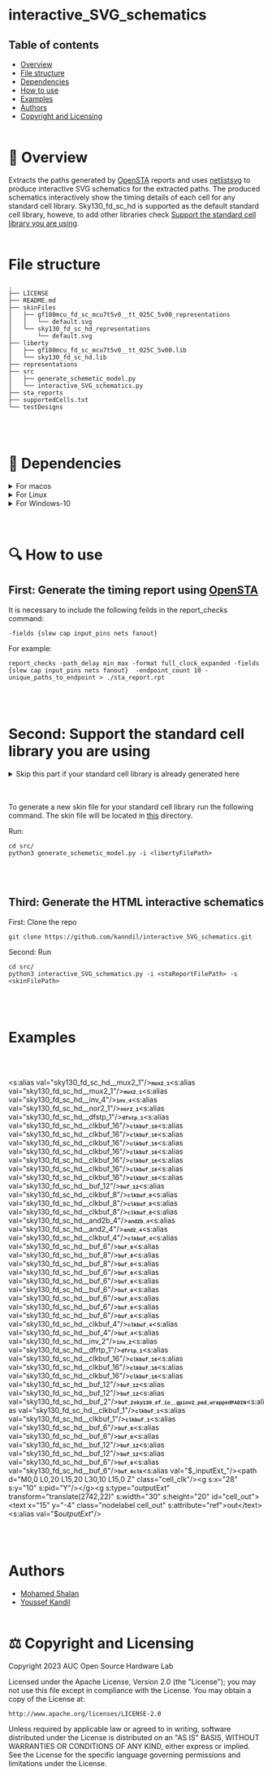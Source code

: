 # interactive_SVG_schematics


## Table of contents

* [Overview](#-overview)
* [File structure](#file-structure)
* [Dependencies](#-dependencies)
* [How to use](#-how-to-use)
* [Examples](#examples)
* [Authors](#authors)
* [Copyright and Licensing](#%EF%B8%8F-copyright-and-licensing)
<br/><br/>

# 📖 Overview

Extracts the paths generated by [OpenSTA](https://github.com/The-OpenROAD-Project/OpenSTA) reports and uses [netlistsvg](https://github.com/nturley/netlistsvg) to produce interactive SVG schematics for the extracted paths. The produced schematics interactively show the timing details of each cell for any standard cell library. Sky130_fd_sc_hd is supported as the default standard cell library, howeve, to add other libraries check [Support the standard cell library you are using](https://github.com/kanndil/interactive_SVG_schematics#second-support-the-standard-cell-library-you-are-using).
<br/><br/>

# File structure

    .
    ├── LICENSE
    ├── README.md
    ├── skinFiles
    │   ├── gf180mcu_fd_sc_mcu7t5v0__tt_025C_5v00_representations
    │   │   └── default.svg
    │   └── sky130_fd_sc_hd_representations
    │       └── default.svg
    ├── liberty
    │   ├── gf180mcu_fd_sc_mcu7t5v0__tt_025C_5v00.lib
    │   └── sky130_fd_sc_hd.lib
    ├── representations
    ├── src
    │   ├── generate_schemetic_model.py
    │   └── interactive_SVG_schematics.py
    ├── sta_reports
    ├── supportedCells.txt
    └── testDesigns


<br/><br/>

# 🧱 Dependencies


<details>
  <summary>For macos</summary>


## Install python3.6+
- get homebrew

        /bin/bash -c "$(curl -fsSL https://raw.githubusercontent.com/Homebrew/install/HEAD/install.sh)"

- install python using homebrew

        export PATH="/usr/local/opt/python/libexec/bin:$PATH"
        brew install python3

## Install Yosys 

You can find the installation steps in [Yosys installation](https://github.com/YosysHQ/yosys).

## Install OpenSTA

- Install OpenSTA  

You can find the installation steps in [OpenSTA installation](https://github.com/The-OpenROAD-Project/OpenSTA).


## Install netlistsvg

To install the latest version from source:
```sh
git clone https://github.com/nturley/netlistsvg
cd netlistsvg
npm install # install dependencies
sudo npm install -g . # install netlistsvg to system

sudo npm uninstall -g netlistsvg # uninstall from system
```
</details>

<details>
  <summary>For Linux</summary>

## Install Conda for package installation

    bash Miniconda3-latest-Linux-x86_64.sh

## Use  Conda to install all dependencies

    conda install -y -c litex-hub -c conda-forge python yosys 

## Install OpenSTA

- Install OpenSTA  

        conda install -y -c litex-hub -c conda-forge openroad

    or

    You can find the installation steps in [OpenSTA installation](https://github.com/The-OpenROAD-Project/OpenSTA).


## Install netlistsvg

To install the latest version from source:
```sh
git clone https://github.com/nturley/netlistsvg
cd netlistsvg
npm install # install dependencies
sudo npm install -g . # install netlistsvg to system

sudo npm uninstall -g netlistsvg # uninstall from system
```
</details>

<details>
  <summary>For Windows-10</summary>

## Install python3.6+
Install using the executable installer [here](https://www.python.org/downloads/windows/)

## Install Yosys 

You can find the installation steps in [Yosys installation](https://github.com/YosysHQ/yosys).


## Install OpenSTA

- Install OpenSTA  

You can find the installation steps in [OpenSTA installation](https://github.com/The-OpenROAD-Project/OpenSTA).


## Install netlistsvg

To install the latest version from source:
```sh
git clone https://github.com/nturley/netlistsvg
cd netlistsvg
npm install # install dependencies
sudo npm install -g . # install netlistsvg to system

sudo npm uninstall -g netlistsvg # uninstall from system
```
</details>
<br/><br/>

# 🔍 How to use

## First: Generate the timing report using [OpenSTA](https://github.com/The-OpenROAD-Project/OpenSTA)

It is necessary to include the following feilds in the report_checks command:

    -fields {slew cap input_pins nets fanout}

For example:

    report_checks -path_delay min_max -format full_clock_expanded -fields {slew cap input_pins nets fanout}  -endpoint_count 10 -unique_paths_to_endpoint > ./sta_report.rpt

<br/><br/>

# Second: Support the standard cell library you are using



<details>
  <summary>Skip this part if your standard cell library is already generated here</summary>

* [sky130_fd_sc_hd_representations](https://github.com/kanndil/interactive_SVG_schematics/blob/1e3ac1b9517269c97a6a94d829ca40cedc8273f3/skinFiles/sky130_fd_sc_hd_representations/default.svg)
* [gf180mcu_fd_sc_mcu7t5v0__tt_025C_5v00](https://github.com/kanndil/interactive_SVG_schematics/blob/1e3ac1b9517269c97a6a94d829ca40cedc8273f3/skinFiles/gf180mcu_fd_sc_mcu7t5v0__tt_025C_5v00_representations/default.svg#L16)

</details>
<br/><br/>

To generate a new skin file for your standard cell library run the following command. The skin file will be located in [this](https://github.com/kanndil/interactive_SVG_schematics/blob/1e3ac1b9517269c97a6a94d829ca40cedc8273f3/skinFiles) directory.

Run:

    cd src/
    python3 generate_schemetic_model.py -i <libertyFilePath>
    
<br/><br/>


## Third: Generate the HTML interactive schematics
First: Clone the repo

    git clone https://github.com/kanndil/interactive_SVG_schematics.git

Second: Run

    cd src/
    python3 interactive_SVG_schematics.py -i <staReportFilePath> -s <skinFilePath>

<br/><br/>

# Examples



<svg xmlns="http://www.w3.org/2000/svg" xmlns:xlink="http://www.w3.org/1999/xlink" xmlns:s="https://github.com/nturley/netlistsvg" width="2784" height="169"><style>svg {
  stroke:#000;
  fill:none;
}
text {
  fill:#000;
  stroke:none;
  font-size:10px;
  font-weight: bold;
  font-family: "Courier New", monospace;
}
.nodelabel {
  text-anchor: middle;
}
.inputPortLabel {
  text-anchor: end;
}
.splitjoinBody {
  fill:#000;
}

</style><g s:type="cell" onClick="reply_click(this.id)" s:width="20" s:height="40" id="cell_clock_ctrl__205_" transform="translate(511,27)"><s:alias val="sky130_fd_sc_hd__mux2_1"/><path d="M0,0 L20,10 L20,30 L0,40 Z" class="cell_clock_ctrl__205_"/><g s:x="0" s:y="10" s:pid="A0"/><g s:x="0" s:y="30" s:pid="A1"/><g s:x="10" s:y="35" s:pid="S"/><g s:x="20" s:y="20" s:pid="X"/><g s:x="20" s:y="20" s:pid="out"/><text text-anchor="middle" x="10" y="-4" font-family="Times New Roman,serif" font-size="14.00">mux2_1</text></g><g s:type="cell" onClick="reply_click(this.id)" s:width="20" s:height="40" id="cell_clock_ctrl__206_" transform="translate(741,37)"><s:alias val="sky130_fd_sc_hd__mux2_1"/><path d="M0,0 L20,10 L20,30 L0,40 Z" class="cell_clock_ctrl__206_"/><g s:x="0" s:y="10" s:pid="A0"/><g s:x="0" s:y="30" s:pid="A1"/><g s:x="10" s:y="35" s:pid="S"/><g s:x="20" s:y="20" s:pid="X"/><g s:x="20" s:y="20" s:pid="out"/><text text-anchor="middle" x="10" y="-4" font-family="Times New Roman,serif" font-size="14.00">mux2_1</text></g><g s:type="cell" onClick="reply_click(this.id)" s:width="30" s:height="20" id="cell_clock_ctrl__254__7" transform="translate(971,47)"><s:alias val="sky130_fd_sc_hd__inv_4"/><path d="M0,0 L0,20 L20,10 Z" class="cell_clock_ctrl__254__7"/><circle cx="23" cy="10" r="3" class="cell_clock_ctrl__254__7"/><g s:x="0" s:y="10" s:pid="A"/><g s:x="25" s:y="10" s:pid="Y"/><g s:x="25" s:y="10" s:pid="out"/><text text-anchor="middle" x="10" y="-4" font-family="Times New Roman,serif" font-size="14.00">inv_4</text></g><g s:type="cell" onClick="reply_click(this.id)" s:width="30" s:height="25" id="cell_clock_ctrl__341_" transform="translate(1131,17)"><s:alias val="sky130_fd_sc_hd__nor2_1"/><path d="M0,0 L0,25 L15,25 A15 12.5 0 0 0 15,0 Z" class="cell_clock_ctrl__341_"/><g s:x="0" s:y="5" s:pid="A"/><g s:x="0" s:y="20" s:pid="B"/><g s:x="30" s:y="12.5" s:pid="Y"/><g s:x="30" s:y="12.5" s:pid="out"/><text text-anchor="middle" x="10" y="-4" font-family="Times New Roman,serif" font-size="14.00">nor2_1</text></g><g s:type="cell" onClick="reply_click(this.id)" s:width="30" s:height="40" id="cell_clock_ctrl__409_" transform="translate(1051,27)"><s:alias val="sky130_fd_sc_hd__dfstp_1"/><rect width="30" height="40" x="0" y="0" class="cell_clock_ctrl__409_"/><path d="M0,35 L5,30 L0,25" class="cell_clock_ctrl__409_"/><g s:x="0" s:y="30" s:pid="CLK"/><g s:x="0" s:y="10" s:pid="D"/><g s:x="0" s:y="15" s:pid="SET_B"/><g s:x="0" s:y="20" s:pid="input3"/><g s:x="0" s:y="25" s:pid="input4"/><g s:x="30" s:y="10" s:pid="Q"/><g s:x="30" s:y="30" s:pid="output2"/><g s:x="30" s:y="10" s:pid="out"/><text text-anchor="middle" x="10" y="-4" font-family="Times New Roman,serif" font-size="14.00">dfstp_1</text></g><g s:type="cell" onClick="reply_click(this.id)" s:width="30" s:height="20" id="cell_clock_ctrl_clkbuf_0__037_" transform="translate(581,37)"><s:alias val="sky130_fd_sc_hd__clkbuf_16"/><path d="M0,0 L0,20 L20,10 Z" class="cell_clock_ctrl_clkbuf_0__037_"/><g s:x="0" s:y="10" s:pid="A"/><g s:x="20" s:y="10" s:pid="X"/><g s:x="20" s:y="10" s:pid="out"/><text text-anchor="middle" x="10" y="-4" font-family="Times New Roman,serif" font-size="14.00">clkbuf_16</text></g><g s:type="cell" onClick="reply_click(this.id)" s:width="30" s:height="20" id="cell_clock_ctrl_clkbuf_0_ext_clk" transform="translate(351,27)"><s:alias val="sky130_fd_sc_hd__clkbuf_16"/><path d="M0,0 L0,20 L20,10 Z" class="cell_clock_ctrl_clkbuf_0_ext_clk"/><g s:x="0" s:y="10" s:pid="A"/><g s:x="20" s:y="10" s:pid="X"/><g s:x="20" s:y="10" s:pid="out"/><text text-anchor="middle" x="10" y="-4" font-family="Times New Roman,serif" font-size="14.00">clkbuf_16</text></g><g s:type="cell" onClick="reply_click(this.id)" s:width="30" s:height="20" id="cell_clock_ctrl_clkbuf_0_net10" transform="translate(811,47)"><s:alias val="sky130_fd_sc_hd__clkbuf_16"/><path d="M0,0 L0,20 L20,10 Z" class="cell_clock_ctrl_clkbuf_0_net10"/><g s:x="0" s:y="10" s:pid="A"/><g s:x="20" s:y="10" s:pid="X"/><g s:x="20" s:y="10" s:pid="out"/><text text-anchor="middle" x="10" y="-4" font-family="Times New Roman,serif" font-size="14.00">clkbuf_16</text></g><g s:type="cell" onClick="reply_click(this.id)" s:width="30" s:height="20" id="cell_clock_ctrl_clkbuf_1_0__f__037_" transform="translate(661,37)"><s:alias val="sky130_fd_sc_hd__clkbuf_16"/><path d="M0,0 L0,20 L20,10 Z" class="cell_clock_ctrl_clkbuf_1_0__f__037_"/><g s:x="0" s:y="10" s:pid="A"/><g s:x="20" s:y="10" s:pid="X"/><g s:x="20" s:y="10" s:pid="out"/><text text-anchor="middle" x="10" y="-4" font-family="Times New Roman,serif" font-size="14.00">clkbuf_16</text></g><g s:type="cell" onClick="reply_click(this.id)" s:width="30" s:height="20" id="cell_clock_ctrl_clkbuf_1_0__f_net10" transform="translate(891,117)"><s:alias val="sky130_fd_sc_hd__clkbuf_16"/><path d="M0,0 L0,20 L20,10 Z" class="cell_clock_ctrl_clkbuf_1_0__f_net10"/><g s:x="0" s:y="10" s:pid="A"/><g s:x="20" s:y="10" s:pid="X"/><g s:x="20" s:y="10" s:pid="out"/><text text-anchor="middle" x="10" y="-4" font-family="Times New Roman,serif" font-size="14.00">clkbuf_16</text></g><g s:type="cell" onClick="reply_click(this.id)" s:width="30" s:height="20" id="cell_clock_ctrl_clkbuf_1_1__f_ext_clk" transform="translate(431,27)"><s:alias val="sky130_fd_sc_hd__clkbuf_16"/><path d="M0,0 L0,20 L20,10 Z" class="cell_clock_ctrl_clkbuf_1_1__f_ext_clk"/><g s:x="0" s:y="10" s:pid="A"/><g s:x="20" s:y="10" s:pid="X"/><g s:x="20" s:y="10" s:pid="out"/><text text-anchor="middle" x="10" y="-4" font-family="Times New Roman,serif" font-size="14.00">clkbuf_16</text></g><g s:type="cell" onClick="reply_click(this.id)" s:width="30" s:height="20" id="cell_clock_ctrl_clkbuf_1_1__f_net10" transform="translate(891,47)"><s:alias val="sky130_fd_sc_hd__clkbuf_16"/><path d="M0,0 L0,20 L20,10 Z" class="cell_clock_ctrl_clkbuf_1_1__f_net10"/><g s:x="0" s:y="10" s:pid="A"/><g s:x="20" s:y="10" s:pid="X"/><g s:x="20" s:y="10" s:pid="out"/><text text-anchor="middle" x="10" y="-4" font-family="Times New Roman,serif" font-size="14.00">clkbuf_16</text></g><g s:type="cell" onClick="reply_click(this.id)" s:width="30" s:height="20" id="cell_clock_ctrl_output11" transform="translate(1211,19.5)"><s:alias val="sky130_fd_sc_hd__buf_12"/><path d="M0,0 L0,20 L20,10 Z" class="cell_clock_ctrl_output11"/><g s:x="0" s:y="10" s:pid="A"/><g s:x="20" s:y="10" s:pid="X"/><g s:x="20" s:y="10" s:pid="out"/><text text-anchor="middle" x="10" y="-4" font-family="Times New Roman,serif" font-size="14.00">buf_12</text></g><g s:type="cell" onClick="reply_click(this.id)" s:width="30" s:height="20" id="cell_flash_clkrst_buffers_BUF_13_" transform="translate(1291,19.5)"><s:alias val="sky130_fd_sc_hd__clkbuf_8"/><path d="M0,0 L0,20 L20,10 Z" class="cell_flash_clkrst_buffers_BUF_13_"/><g s:x="0" s:y="10" s:pid="A"/><g s:x="20" s:y="10" s:pid="X"/><g s:x="20" s:y="10" s:pid="out"/><text text-anchor="middle" x="10" y="-4" font-family="Times New Roman,serif" font-size="14.00">clkbuf_8</text></g><g s:type="cell" onClick="reply_click(this.id)" s:width="30" s:height="20" id="cell_flash_clkrst_buffers_BUF_14_" transform="translate(971,117)"><s:alias val="sky130_fd_sc_hd__clkbuf_8"/><path d="M0,0 L0,20 L20,10 Z" class="cell_flash_clkrst_buffers_BUF_14_"/><g s:x="0" s:y="10" s:pid="A"/><g s:x="20" s:y="10" s:pid="X"/><g s:x="20" s:y="10" s:pid="out"/><text text-anchor="middle" x="10" y="-4" font-family="Times New Roman,serif" font-size="14.00">clkbuf_8</text></g><g s:type="cell" onClick="reply_click(this.id)" s:width="30" s:height="20" id="cell_flash_clkrst_buffers_BUF_2_" transform="translate(271,27)"><s:alias val="sky130_fd_sc_hd__clkbuf_8"/><path d="M0,0 L0,20 L20,10 Z" class="cell_flash_clkrst_buffers_BUF_2_"/><g s:x="0" s:y="10" s:pid="A"/><g s:x="20" s:y="10" s:pid="X"/><g s:x="20" s:y="10" s:pid="out"/><text text-anchor="middle" x="10" y="-4" font-family="Times New Roman,serif" font-size="14.00">clkbuf_8</text></g><g s:type="cell" onClick="reply_click(this.id)" s:width="33" s:height="25" id="cell_mgmt_buffers__295_" transform="translate(2015,24.5)"><s:alias val="sky130_fd_sc_hd__and2b_4"/><path d="M0,25 L0,25 L15,25 A15 12.5 0 0 0 15,0 L0,0" class="cell_mgmt_buffers__295_"/><path d="M0,0 A30 25 0 0 1 0,25" class="cell_mgmt_buffers__295_"/><circle cx="34" cy="12.5" r="3" class="cell_mgmt_buffers__295_"/><circle cx="-1" cy="20" r="3" class="cell_mgmt_buffers__295_"/><g s:x="3" s:y="5" s:pid="A_N"/><g s:x="-4" s:y="20" s:pid="B"/><g s:x="37" s:y="12.5" s:pid="X"/><g s:x="37" s:y="12.5" s:pid="out"/><text text-anchor="middle" x="10" y="-4" font-family="Times New Roman,serif" font-size="14.00">and2b_4</text></g><g s:type="cell" onClick="reply_click(this.id)" s:width="30" s:height="25" id="cell_mgmt_buffers__296_" transform="translate(1501,132)"><s:alias val="sky130_fd_sc_hd__and2_4"/><path d="M0,0 L0,25 L15,25 A15 12.5 0 0 0 15,0 Z" class="cell_mgmt_buffers__296_"/><g s:x="0" s:y="20" s:pid="B"/><g s:x="30" s:y="12.5" s:pid="X"/><text text-anchor="middle" x="10" y="-4" font-family="Times New Roman,serif" font-size="14.00">and2_4</text></g><g s:type="cell" onClick="reply_click(this.id)" s:width="30" s:height="20" id="cell_mgmt_buffers_input1" transform="translate(1371,117)"><s:alias val="sky130_fd_sc_hd__clkbuf_4"/><path d="M0,0 L0,20 L20,10 Z" class="cell_mgmt_buffers_input1"/><g s:x="0" s:y="10" s:pid="A"/><g s:x="20" s:y="10" s:pid="X"/><g s:x="20" s:y="10" s:pid="out"/><text text-anchor="middle" x="10" y="-4" font-family="Times New Roman,serif" font-size="14.00">clkbuf_4</text></g><g s:type="cell" onClick="reply_click(this.id)" s:width="30" s:height="20" id="cell_mgmt_buffers_input3" transform="translate(1691,19.5)"><s:alias val="sky130_fd_sc_hd__buf_6"/><path d="M0,0 L0,20 L20,10 Z" class="cell_mgmt_buffers_input3"/><g s:x="0" s:y="10" s:pid="A"/><g s:x="20" s:y="10" s:pid="X"/><g s:x="20" s:y="10" s:pid="out"/><text text-anchor="middle" x="10" y="-4" font-family="Times New Roman,serif" font-size="14.00">buf_6</text></g><g s:type="cell" onClick="reply_click(this.id)" s:width="30" s:height="20" id="cell_mgmt_buffers_output955" transform="translate(2342,99.5)"><s:alias val="sky130_fd_sc_hd__buf_8"/><path d="M0,0 L0,20 L20,10 Z" class="cell_mgmt_buffers_output955"/><g s:x="0" s:y="10" s:pid="A"/><g s:x="20" s:y="10" s:pid="X"/><g s:x="20" s:y="10" s:pid="out"/><text text-anchor="middle" x="10" y="-4" font-family="Times New Roman,serif" font-size="14.00">buf_8</text></g><g s:type="cell" onClick="reply_click(this.id)" s:width="30" s:height="20" id="cell_mgmt_buffers_output960" transform="translate(2102,27)"><s:alias val="sky130_fd_sc_hd__buf_8"/><path d="M0,0 L0,20 L20,10 Z" class="cell_mgmt_buffers_output960"/><g s:x="0" s:y="10" s:pid="A"/><g s:x="20" s:y="10" s:pid="X"/><g s:x="20" s:y="10" s:pid="out"/><text text-anchor="middle" x="10" y="-4" font-family="Times New Roman,serif" font-size="14.00">buf_8</text></g><g s:type="cell" onClick="reply_click(this.id)" s:width="30" s:height="20" id="cell_mgmt_buffers_wire1453" transform="translate(2262,99.5)"><s:alias val="sky130_fd_sc_hd__buf_6"/><path d="M0,0 L0,20 L20,10 Z" class="cell_mgmt_buffers_wire1453"/><g s:x="0" s:y="10" s:pid="A"/><g s:x="20" s:y="10" s:pid="X"/><g s:x="20" s:y="10" s:pid="out"/><text text-anchor="middle" x="10" y="-4" font-family="Times New Roman,serif" font-size="14.00">buf_6</text></g><g s:type="cell" onClick="reply_click(this.id)" s:width="30" s:height="20" id="cell_mgmt_buffers_wire1454" transform="translate(2182,99.5)"><s:alias val="sky130_fd_sc_hd__buf_6"/><path d="M0,0 L0,20 L20,10 Z" class="cell_mgmt_buffers_wire1454"/><g s:x="0" s:y="10" s:pid="A"/><g s:x="20" s:y="10" s:pid="X"/><g s:x="20" s:y="10" s:pid="out"/><text text-anchor="middle" x="10" y="-4" font-family="Times New Roman,serif" font-size="14.00">buf_6</text></g><g s:type="cell" onClick="reply_click(this.id)" s:width="30" s:height="20" id="cell_mgmt_buffers_wire1455" transform="translate(1581,99.5)"><s:alias val="sky130_fd_sc_hd__buf_6"/><path d="M0,0 L0,20 L20,10 Z" class="cell_mgmt_buffers_wire1455"/><g s:x="0" s:y="10" s:pid="A"/><g s:x="20" s:y="10" s:pid="X"/><g s:x="20" s:y="10" s:pid="out"/><text text-anchor="middle" x="10" y="-4" font-family="Times New Roman,serif" font-size="14.00">buf_6</text></g><g s:type="cell" onClick="reply_click(this.id)" s:width="30" s:height="20" id="cell_mgmt_buffers_wire1723" transform="translate(1931,19.5)"><s:alias val="sky130_fd_sc_hd__buf_6"/><path d="M0,0 L0,20 L20,10 Z" class="cell_mgmt_buffers_wire1723"/><g s:x="0" s:y="10" s:pid="A"/><g s:x="20" s:y="10" s:pid="X"/><g s:x="20" s:y="10" s:pid="out"/><text text-anchor="middle" x="10" y="-4" font-family="Times New Roman,serif" font-size="14.00">buf_6</text></g><g s:type="cell" onClick="reply_click(this.id)" s:width="30" s:height="20" id="cell_mgmt_buffers_wire1724" transform="translate(1851,19.5)"><s:alias val="sky130_fd_sc_hd__buf_6"/><path d="M0,0 L0,20 L20,10 Z" class="cell_mgmt_buffers_wire1724"/><g s:x="0" s:y="10" s:pid="A"/><g s:x="20" s:y="10" s:pid="X"/><g s:x="20" s:y="10" s:pid="out"/><text text-anchor="middle" x="10" y="-4" font-family="Times New Roman,serif" font-size="14.00">buf_6</text></g><g s:type="cell" onClick="reply_click(this.id)" s:width="30" s:height="20" id="cell_mgmt_buffers_wire1725" transform="translate(1771,19.5)"><s:alias val="sky130_fd_sc_hd__buf_6"/><path d="M0,0 L0,20 L20,10 Z" class="cell_mgmt_buffers_wire1725"/><g s:x="0" s:y="10" s:pid="A"/><g s:x="20" s:y="10" s:pid="X"/><g s:x="20" s:y="10" s:pid="out"/><text text-anchor="middle" x="10" y="-4" font-family="Times New Roman,serif" font-size="14.00">buf_6</text></g><g s:type="cell" onClick="reply_click(this.id)" s:width="30" s:height="20" id="cell_mprj__1587_" transform="translate(2422,27)"><s:alias val="sky130_fd_sc_hd__clkbuf_4"/><path d="M0,0 L0,20 L20,10 Z" class="cell_mprj__1587_"/><g s:x="0" s:y="10" s:pid="A"/><g s:x="20" s:y="10" s:pid="X"/><g s:x="20" s:y="10" s:pid="out"/><text text-anchor="middle" x="10" y="-4" font-family="Times New Roman,serif" font-size="14.00">clkbuf_4</text></g><g s:type="cell" onClick="reply_click(this.id)" s:width="30" s:height="20" id="cell_mprj__1851_" transform="translate(2502,27)"><s:alias val="sky130_fd_sc_hd__buf_4"/><path d="M0,0 L0,20 L20,10 Z" class="cell_mprj__1851_"/><g s:x="0" s:y="10" s:pid="A"/><g s:x="20" s:y="10" s:pid="X"/><g s:x="20" s:y="10" s:pid="out"/><text text-anchor="middle" x="10" y="-4" font-family="Times New Roman,serif" font-size="14.00">buf_4</text></g><g s:type="cell" onClick="reply_click(this.id)" s:width="30" s:height="20" id="cell_mprj__1858_" transform="translate(2582,27)"><s:alias val="sky130_fd_sc_hd__inv_2"/><path d="M0,0 L0,20 L20,10 Z" class="cell_mprj__1858_"/><circle cx="23" cy="10" r="3" class="cell_mprj__1858_"/><g s:x="0" s:y="10" s:pid="A"/><g s:x="25" s:y="10" s:pid="Y"/><g s:x="25" s:y="10" s:pid="out"/><text text-anchor="middle" x="10" y="-4" font-family="Times New Roman,serif" font-size="14.00">inv_2</text></g><g s:type="cell" onClick="reply_click(this.id)" s:width="30" s:height="40" id="cell_mprj__2095_" transform="translate(2662,22)"><s:alias val="sky130_fd_sc_hd__dfrtp_1"/><rect width="30" height="40" x="0" y="0" class="cell_mprj__2095_"/><path d="M0,35 L5,30 L0,25" class="cell_mprj__2095_"/><g s:x="0" s:y="30" s:pid="CLK"/><g s:x="0" s:y="10" s:pid="D"/><g s:x="0" s:y="15" s:pid="RESET_B"/><g s:x="0" s:y="20" s:pid="input3"/><g s:x="0" s:y="25" s:pid="input4"/><g s:x="30" s:y="10" s:pid="Q"/><g s:x="30" s:y="30" s:pid="output2"/><g s:x="30" s:y="10" s:pid="out"/><text text-anchor="middle" x="10" y="-4" font-family="Times New Roman,serif" font-size="14.00">dfrtp_1</text></g><g s:type="cell" onClick="reply_click(this.id)" s:width="30" s:height="20" id="cell_mprj_clkbuf_0_wb_clk_i" transform="translate(2422,99.5)"><s:alias val="sky130_fd_sc_hd__clkbuf_16"/><path d="M0,0 L0,20 L20,10 Z" class="cell_mprj_clkbuf_0_wb_clk_i"/><g s:x="0" s:y="10" s:pid="A"/><g s:x="20" s:y="10" s:pid="X"/><g s:x="20" s:y="10" s:pid="out"/><text text-anchor="middle" x="10" y="-4" font-family="Times New Roman,serif" font-size="14.00">clkbuf_16</text></g><g s:type="cell" onClick="reply_click(this.id)" s:width="30" s:height="20" id="cell_mprj_clkbuf_1_0__f_wb_clk_i" transform="translate(2502,99.5)"><s:alias val="sky130_fd_sc_hd__clkbuf_16"/><path d="M0,0 L0,20 L20,10 Z" class="cell_mprj_clkbuf_1_0__f_wb_clk_i"/><g s:x="0" s:y="10" s:pid="A"/><g s:x="20" s:y="10" s:pid="X"/><g s:x="20" s:y="10" s:pid="out"/><text text-anchor="middle" x="10" y="-4" font-family="Times New Roman,serif" font-size="14.00">clkbuf_16</text></g><g s:type="cell" onClick="reply_click(this.id)" s:width="30" s:height="20" id="cell_mprj_clkbuf_leaf_8_wb_clk_i" transform="translate(2582,99.5)"><s:alias val="sky130_fd_sc_hd__clkbuf_16"/><path d="M0,0 L0,20 L20,10 Z" class="cell_mprj_clkbuf_leaf_8_wb_clk_i"/><g s:x="0" s:y="10" s:pid="A"/><g s:x="20" s:y="10" s:pid="X"/><g s:x="20" s:y="10" s:pid="out"/><text text-anchor="middle" x="10" y="-4" font-family="Times New Roman,serif" font-size="14.00">clkbuf_16</text></g><g s:type="cell" onClick="reply_click(this.id)" s:width="30" s:height="20" id="cell_mprj_fanout139" transform="translate(2342,27)"><s:alias val="sky130_fd_sc_hd__buf_12"/><path d="M0,0 L0,20 L20,10 Z" class="cell_mprj_fanout139"/><g s:x="0" s:y="10" s:pid="A"/><g s:x="20" s:y="10" s:pid="X"/><g s:x="20" s:y="10" s:pid="out"/><text text-anchor="middle" x="10" y="-4" font-family="Times New Roman,serif" font-size="14.00">buf_12</text></g><g s:type="cell" onClick="reply_click(this.id)" s:width="30" s:height="20" id="cell_mprj_fanout143" transform="translate(2262,27)"><s:alias val="sky130_fd_sc_hd__buf_12"/><path d="M0,0 L0,20 L20,10 Z" class="cell_mprj_fanout143"/><g s:x="0" s:y="10" s:pid="A"/><g s:x="20" s:y="10" s:pid="X"/><g s:x="20" s:y="10" s:pid="out"/><text text-anchor="middle" x="10" y="-4" font-family="Times New Roman,serif" font-size="14.00">buf_12</text></g><g s:type="cell" onClick="reply_click(this.id)" s:width="30" s:height="20" id="cell_mprj_input1" transform="translate(2182,27)"><s:alias val="sky130_fd_sc_hd__buf_2"/><path d="M0,0 L0,20 L20,10 Z" class="cell_mprj_input1"/><g s:x="0" s:y="10" s:pid="A"/><g s:x="20" s:y="10" s:pid="X"/><g s:x="20" s:y="10" s:pid="out"/><text text-anchor="middle" x="10" y="-4" font-family="Times New Roman,serif" font-size="14.00">buf_2</text></g><g s:type="generic" onClick="reply_click(this.id)" transform="translate(112.5,26.5)" s:width="30" s:height="40" id="cell_padframe_clock_pad"><text x="15" y="-4" class="nodelabel cell_padframe_clock_pad" s:attribute="ref">sky130_ef_io__gpiov2_pad_wrapped</text><rect width="30" height="20" s:generic="body" class="cell_padframe_clock_pad"/><g transform="translate(0,10)" s:x="0" s:y="10" s:pid="in0" id="port_padframe_clock_pad~PAD"><text x="-3" y="-4" class="inputPortLabel cell_padframe_clock_pad">PAD</text></g><g transform="translate(30,10)" s:x="30" s:y="10" s:pid="out0" id="port_padframe_clock_pad~IN"><text x="5" y="-4" style="fill:#000; stroke:none" class="cell_padframe_clock_pad">IN</text></g></g><g s:type="cell" onClick="reply_click(this.id)" s:width="30" s:height="20" id="cell_soc__32597_" transform="translate(1211,117)"><s:alias val="sky130_fd_sc_hd__clkbuf_1"/><path d="M0,0 L0,20 L20,10 Z" class="cell_soc__32597_"/><g s:x="0" s:y="10" s:pid="A"/><g s:x="20" s:y="10" s:pid="X"/><g s:x="20" s:y="10" s:pid="out"/><text text-anchor="middle" x="10" y="-4" font-family="Times New Roman,serif" font-size="14.00">clkbuf_1</text></g><g s:type="cell" onClick="reply_click(this.id)" s:width="30" s:height="20" id="cell_soc__32601_" transform="translate(1531,19.5)"><s:alias val="sky130_fd_sc_hd__clkbuf_1"/><path d="M0,0 L0,20 L20,10 Z" class="cell_soc__32601_"/><g s:x="0" s:y="10" s:pid="A"/><g s:x="20" s:y="10" s:pid="X"/><g s:x="20" s:y="10" s:pid="out"/><text text-anchor="middle" x="10" y="-4" font-family="Times New Roman,serif" font-size="14.00">clkbuf_1</text></g><g s:type="cell" onClick="reply_click(this.id)" s:width="30" s:height="20" id="cell_soc_input1" transform="translate(1051,117)"><s:alias val="sky130_fd_sc_hd__buf_6"/><path d="M0,0 L0,20 L20,10 Z" class="cell_soc_input1"/><g s:x="0" s:y="10" s:pid="A"/><g s:x="20" s:y="10" s:pid="X"/><g s:x="20" s:y="10" s:pid="out"/><text text-anchor="middle" x="10" y="-4" font-family="Times New Roman,serif" font-size="14.00">buf_6</text></g><g s:type="cell" onClick="reply_click(this.id)" s:width="30" s:height="20" id="cell_soc_input208" transform="translate(1371,19.5)"><s:alias val="sky130_fd_sc_hd__buf_6"/><path d="M0,0 L0,20 L20,10 Z" class="cell_soc_input208"/><g s:x="0" s:y="10" s:pid="A"/><g s:x="20" s:y="10" s:pid="X"/><g s:x="20" s:y="10" s:pid="out"/><text text-anchor="middle" x="10" y="-4" font-family="Times New Roman,serif" font-size="14.00">buf_6</text></g><g s:type="cell" onClick="reply_click(this.id)" s:width="30" s:height="20" id="cell_soc_output216" transform="translate(1291,117)"><s:alias val="sky130_fd_sc_hd__buf_12"/><path d="M0,0 L0,20 L20,10 Z" class="cell_soc_output216"/><g s:x="0" s:y="10" s:pid="A"/><g s:x="20" s:y="10" s:pid="X"/><g s:x="20" s:y="10" s:pid="out"/><text text-anchor="middle" x="10" y="-4" font-family="Times New Roman,serif" font-size="14.00">buf_12</text></g><g s:type="cell" onClick="reply_click(this.id)" s:width="30" s:height="20" id="cell_soc_output686" transform="translate(1611,19.5)"><s:alias val="sky130_fd_sc_hd__buf_12"/><path d="M0,0 L0,20 L20,10 Z" class="cell_soc_output686"/><g s:x="0" s:y="10" s:pid="A"/><g s:x="20" s:y="10" s:pid="X"/><g s:x="20" s:y="10" s:pid="out"/><text text-anchor="middle" x="10" y="-4" font-family="Times New Roman,serif" font-size="14.00">buf_12</text></g><g s:type="cell" onClick="reply_click(this.id)" s:width="30" s:height="20" id="cell_soc_wire4198" transform="translate(1451,19.5)"><s:alias val="sky130_fd_sc_hd__buf_6"/><path d="M0,0 L0,20 L20,10 Z" class="cell_soc_wire4198"/><g s:x="0" s:y="10" s:pid="A"/><g s:x="20" s:y="10" s:pid="X"/><g s:x="20" s:y="10" s:pid="out"/><text text-anchor="middle" x="10" y="-4" font-family="Times New Roman,serif" font-size="14.00">buf_6</text></g><g s:type="cell" onClick="reply_click(this.id)" s:width="30" s:height="20" id="cell_soc_wire4208" transform="translate(1131,117)"><s:alias val="sky130_fd_sc_hd__buf_6"/><path d="M0,0 L0,20 L20,10 Z" class="cell_soc_wire4208"/><g s:x="0" s:y="10" s:pid="A"/><g s:x="20" s:y="10" s:pid="X"/><g s:x="20" s:y="10" s:pid="out"/><text text-anchor="middle" x="10" y="-4" font-family="Times New Roman,serif" font-size="14.00">buf_6</text></g><g s:type="inputExt" transform="translate(12,27)" s:width="30" s:height="20" id="cell_clk"><text x="15" y="-4" class="nodelabel cell_clk" s:attribute="ref">clk</text><s:alias val="$_inputExt_"/><path d="M0,0 L0,20 L15,20 L30,10 L15,0 Z" class="cell_clk"/><g s:x="28" s:y="10" s:pid="Y"/></g><g s:type="outputExt" transform="translate(2742,22)" s:width="30" s:height="20" id="cell_out"><text x="15" y="-4" class="nodelabel cell_out" s:attribute="ref">out</text><s:alias val="$_outputExt_"/><path d="M30,0 L30,20 L15,20 L0,10 L15,0 Z" class="cell_out"/><g s:x="0" s:y="10" s:pid="A"/></g><line x1="451" x2="511" y1="37" y2="37" class="net_4 width_1" style="stroke-width: 1"/><line x1="681" x2="741" y1="47" y2="47" class="net_6 width_1" style="stroke-width: 1"/><line x1="911" x2="971" y1="57" y2="57" class="net_8 width_1" style="stroke-width: 1"/><line x1="1081" x2="1131" y1="37" y2="37" class="net_10 width_1" style="stroke-width: 1"/><line x1="996" x2="1051" y1="57" y2="57" class="net_9 width_1" style="stroke-width: 1"/><line x1="531" x2="581" y1="47" y2="47" class="net_5 width_1" style="stroke-width: 1"/><line x1="291" x2="351" y1="37" y2="37" class="net_13 width_1" style="stroke-width: 1"/><line x1="761" x2="811" y1="57" y2="57" class="net_7 width_1" style="stroke-width: 1"/><line x1="601" x2="661" y1="47" y2="47" class="net_12 width_1" style="stroke-width: 1"/><line x1="831" x2="866" y1="57" y2="57" class="net_15 width_1" style="stroke-width: 1"/><line x1="866" x2="866" y1="57" y2="127" class="net_15 width_1" style="stroke-width: 1"/><circle cx="866" cy="57" r="2" style="fill:#000" class="net_15 width_1"/><line x1="866" x2="891" y1="127" y2="127" class="net_15 width_1" style="stroke-width: 1"/><line x1="831" x2="891" y1="57" y2="57" class="net_15 width_1" style="stroke-width: 1"/><line x1="371" x2="431" y1="37" y2="37" class="net_14 width_1" style="stroke-width: 1"/><line x1="1161" x2="1211" y1="29.5" y2="29.5" class="net_11 width_1" style="stroke-width: 1"/><line x1="1231" x2="1291" y1="29.5" y2="29.5" class="net_17 width_1" style="stroke-width: 1"/><line x1="911" x2="971" y1="127" y2="127" class="net_16 width_1" style="stroke-width: 1"/><line x1="143.5" x2="271" y1="37" y2="37" class="net_20 width_1" style="stroke-width: 1"/><line x1="1951" x2="2018" y1="29.5" y2="29.5" class="net_21 width_1" style="stroke-width: 1"/><line x1="1556" x2="1531" y1="144.5" y2="144.5" class="net_24 width_1" style="stroke-width: 1"/><line x1="1556" x2="1556" y1="144.5" y2="109.5" class="net_24 width_1" style="stroke-width: 1"/><line x1="1556" x2="1581" y1="109.5" y2="109.5" class="net_24 width_1" style="stroke-width: 1"/><line x1="1311" x2="1371" y1="127" y2="127" class="net_25 width_1" style="stroke-width: 1"/><line x1="1631" x2="1691" y1="29.5" y2="29.5" class="net_26 width_1" style="stroke-width: 1"/><line x1="2282" x2="2342" y1="109.5" y2="109.5" class="net_28 width_1" style="stroke-width: 1"/><line x1="2052" x2="2102" y1="37" y2="37" class="net_22 width_1" style="stroke-width: 1"/><line x1="2202" x2="2262" y1="109.5" y2="109.5" class="net_31 width_1" style="stroke-width: 1"/><line x1="1601" x2="2182" y1="109.5" y2="109.5" class="net_32 width_1" style="stroke-width: 1"/><line x1="1871" x2="1931" y1="29.5" y2="29.5" class="net_33 width_1" style="stroke-width: 1"/><line x1="1791" x2="1851" y1="29.5" y2="29.5" class="net_34 width_1" style="stroke-width: 1"/><line x1="1711" x2="1771" y1="29.5" y2="29.5" class="net_27 width_1" style="stroke-width: 1"/><line x1="2362" x2="2422" y1="37" y2="37" class="net_35 width_1" style="stroke-width: 1"/><line x1="2442" x2="2502" y1="37" y2="37" class="net_36 width_1" style="stroke-width: 1"/><line x1="2522" x2="2582" y1="37" y2="37" class="net_37 width_1" style="stroke-width: 1"/><line x1="2607" x2="2662" y1="37" y2="37" class="net_38 width_1" style="stroke-width: 1"/><line x1="2362" x2="2422" y1="109.5" y2="109.5" class="net_29 width_1" style="stroke-width: 1"/><line x1="2442" x2="2502" y1="109.5" y2="109.5" class="net_40 width_1" style="stroke-width: 1"/><line x1="2522" x2="2582" y1="109.5" y2="109.5" class="net_41 width_1" style="stroke-width: 1"/><line x1="2282" x2="2342" y1="37" y2="37" class="net_42 width_1" style="stroke-width: 1"/><line x1="2202" x2="2262" y1="37" y2="37" class="net_43 width_1" style="stroke-width: 1"/><line x1="2122" x2="2182" y1="37" y2="37" class="net_30 width_1" style="stroke-width: 1"/><line x1="40" x2="112.5" y1="37" y2="37" class="net_2 width_1" style="stroke-width: 1"/><line x1="1151" x2="1211" y1="127" y2="127" class="net_44 width_1" style="stroke-width: 1"/><line x1="1471" x2="1531" y1="29.5" y2="29.5" class="net_46 width_1" style="stroke-width: 1"/><line x1="991" x2="1051" y1="127" y2="127" class="net_19 width_1" style="stroke-width: 1"/><line x1="1311" x2="1371" y1="29.5" y2="29.5" class="net_18 width_1" style="stroke-width: 1"/><line x1="1231" x2="1291" y1="127" y2="127" class="net_45 width_1" style="stroke-width: 1"/><line x1="1551" x2="1611" y1="29.5" y2="29.5" class="net_47 width_1" style="stroke-width: 1"/><line x1="1391" x2="1451" y1="29.5" y2="29.5" class="net_49 width_1" style="stroke-width: 1"/><line x1="1071" x2="1131" y1="127" y2="127" class="net_48 width_1" style="stroke-width: 1"/><line x1="2692" x2="2742" y1="32" y2="32" class="net_3 width_1" style="stroke-width: 1"/><line x1="1501" x2="1426" y1="152" y2="152" class="net_23 width_1" style="stroke-width: 1"/><line x1="1426" x2="1426" y1="152" y2="127" class="net_23 width_1" style="stroke-width: 1"/><line x1="1391" x2="1426" y1="127" y2="127" class="net_23 width_1" style="stroke-width: 1"/><line x1="2662" x2="2637" y1="52" y2="52" class="net_39 width_1" style="stroke-width: 1"/><line x1="2637" x2="2637" y1="52" y2="109.5" class="net_39 width_1" style="stroke-width: 1"/><line x1="2602" x2="2637" y1="109.5" y2="109.5" class="net_39 width_1" style="stroke-width: 1"/></svg> 

<script type="text/javascript">
    function reply_click(id)
    {
        const cells = [['padframe_clock_pad', 'padframe/clock_pad/PAD', '0.00', '22.50'], ['padframe_clock_pad', 'padframe/clock_pad/IN', '2.00', '24.50'], ['flash_clkrst_buffers_BUF_2_', 'flash_clkrst_buffers/BUF[2]/A', '0.00', '24.50'], ['flash_clkrst_buffers_BUF_2_', 'flash_clkrst_buffers/BUF[2]/X', '0.13', '24.63'], ['clock_ctrl_clkbuf_0_ext_clk', 'clock_ctrl/clkbuf_0_ext_clk/A', '0.14', '24.77'], ['clock_ctrl_clkbuf_0_ext_clk', 'clock_ctrl/clkbuf_0_ext_clk/X', '0.20', '24.97'], ['clock_ctrl_clkbuf_1_1__f_ext_clk', 'clock_ctrl/clkbuf_1_1__f_ext_clk/A', '0.00', '24.97'], ['clock_ctrl_clkbuf_1_1__f_ext_clk', 'clock_ctrl/clkbuf_1_1__f_ext_clk/X', '0.09', '25.07'], ['clock_ctrl__205_', 'clock_ctrl/_205_/A0', '0.00', '25.07'], ['clock_ctrl__205_', 'clock_ctrl/_205_/X', '0.17', '25.24'], ['clock_ctrl_clkbuf_0__037_', 'clock_ctrl/clkbuf_0__037_/A', '0.00', '25.24'], ['clock_ctrl_clkbuf_0__037_', 'clock_ctrl/clkbuf_0__037_/X', '0.12', '25.36'], ['clock_ctrl_clkbuf_1_0__f__037_', 'clock_ctrl/clkbuf_1_0__f__037_/A', '0.00', '25.36'], ['clock_ctrl_clkbuf_1_0__f__037_', 'clock_ctrl/clkbuf_1_0__f__037_/X', '0.09', '25.45'], ['clock_ctrl__206_', 'clock_ctrl/_206_/A0', '0.00', '25.45'], ['clock_ctrl__206_', 'clock_ctrl/_206_/X', '0.17', '25.62'], ['clock_ctrl_clkbuf_0_net10', 'clock_ctrl/clkbuf_0_net10/A', '0.00', '25.62'], ['clock_ctrl_clkbuf_0_net10', 'clock_ctrl/clkbuf_0_net10/X', '0.11', '25.73'], ['clock_ctrl_clkbuf_1_1__f_net10', 'clock_ctrl/clkbuf_1_1__f_net10/A', '0.00', '25.73'], ['clock_ctrl_clkbuf_1_1__f_net10', 'clock_ctrl/clkbuf_1_1__f_net10/X', '0.10', '25.83'], ['clock_ctrl__254__7', 'clock_ctrl/_254__7/A', '0.00', '25.84'], ['clock_ctrl__254__7', 'clock_ctrl/_254__7/Y', '0.03', '25.86'], ['clock_ctrl__409_', 'clock_ctrl/_409_/CLK', '0.00', '25.86'], ['clock_ctrl__409_', 'clock_ctrl/_409_/Q', '0.22', '26.08'], ['clock_ctrl__341_', 'clock_ctrl/_341_/B', '0.00', '26.08'], ['clock_ctrl__341_', 'clock_ctrl/_341_/Y', '0.14', '26.22'], ['clock_ctrl_output11', 'clock_ctrl/output11/A', '0.00', '26.22'], ['clock_ctrl_output11', 'clock_ctrl/output11/X', '0.13', '26.36'], ['flash_clkrst_buffers_BUF_13_', 'flash_clkrst_buffers/BUF[13]/A', '0.09', '26.44'], ['flash_clkrst_buffers_BUF_13_', 'flash_clkrst_buffers/BUF[13]/X', '0.18', '26.62'], ['soc_input208', 'soc/input208/A', '0.06', '26.69'], ['soc_input208', 'soc/input208/X', '0.15', '26.83'], ['soc_wire4198', 'soc/wire4198/A', '0.03', '26.86'], ['soc_wire4198', 'soc/wire4198/X', '0.15', '27.02'], ['soc__32601_', 'soc/_32601_/A', '0.04', '27.05'], ['soc__32601_', 'soc/_32601_/X', '0.11', '27.17'], ['soc_output686', 'soc/output686/A', '0.00', '27.17'], ['soc_output686', 'soc/output686/X', '0.09', '27.26'], ['mgmt_buffers_input3', 'mgmt_buffers/input3/A', '0.01', '27.27'], ['mgmt_buffers_input3', 'mgmt_buffers/input3/X', '0.08', '27.35'], ['mgmt_buffers_wire1725', 'mgmt_buffers/wire1725/A', '0.00', '27.35'], ['mgmt_buffers_wire1725', 'mgmt_buffers/wire1725/X', '0.12', '27.47'], ['mgmt_buffers_wire1724', 'mgmt_buffers/wire1724/A', '0.02', '27.49'], ['mgmt_buffers_wire1724', 'mgmt_buffers/wire1724/X', '0.15', '27.64'], ['mgmt_buffers_wire1723', 'mgmt_buffers/wire1723/A', '0.01', '27.65'], ['mgmt_buffers_wire1723', 'mgmt_buffers/wire1723/X', '0.13', '27.77'], ['mgmt_buffers__295_', 'mgmt_buffers/_295_/A_N', '0.02', '27.79'], ['mgmt_buffers__295_', 'mgmt_buffers/_295_/X', '0.15', '27.94'], ['mgmt_buffers_output960', 'mgmt_buffers/output960/A', '0.00', '27.94'], ['mgmt_buffers_output960', 'mgmt_buffers/output960/X', '0.11', '28.05'], ['mprj_input1', 'mprj/input1/A', '0.01', '28.06'], ['mprj_input1', 'mprj/input1/X', '0.12', '28.18'], ['mprj_fanout143', 'mprj/fanout143/A', '0.01', '28.19'], ['mprj_fanout143', 'mprj/fanout143/X', '0.13', '28.32'], ['mprj_fanout139', 'mprj/fanout139/A', '0.01', '28.33'], ['mprj_fanout139', 'mprj/fanout139/X', '0.14', '28.47'], ['mprj__1587_', 'mprj/_1587_/A', '0.03', '28.51'], ['mprj__1587_', 'mprj/_1587_/X', '0.19', '28.70'], ['mprj__1851_', 'mprj/_1851_/A', '0.02', '28.71'], ['mprj__1851_', 'mprj/_1851_/X', '0.17', '28.88'], ['mprj__1858_', 'mprj/_1858_/A', '0.01', '28.89'], ['mprj__1858_', 'mprj/_1858_/Y', '0.05', '28.94'], ['mprj__2095_', 'mprj/_2095_/RESET_B', '0.00', '28.94'], ['padframe_clock_pad', 'padframe/clock_pad/PAD', '0.00', '25.00'], ['padframe_clock_pad', 'padframe/clock_pad/IN', '0.81', '25.81'], ['flash_clkrst_buffers_BUF_2_', 'flash_clkrst_buffers/BUF[2]/A', '0.00', '25.81'], ['flash_clkrst_buffers_BUF_2_', 'flash_clkrst_buffers/BUF[2]/X', '0.13', '25.94'], ['clock_ctrl_clkbuf_0_ext_clk', 'clock_ctrl/clkbuf_0_ext_clk/A', '0.14', '26.08'], ['clock_ctrl_clkbuf_0_ext_clk', 'clock_ctrl/clkbuf_0_ext_clk/X', '0.13', '26.21'], ['clock_ctrl_clkbuf_1_1__f_ext_clk', 'clock_ctrl/clkbuf_1_1__f_ext_clk/A', '0.00', '26.21'], ['clock_ctrl_clkbuf_1_1__f_ext_clk', 'clock_ctrl/clkbuf_1_1__f_ext_clk/X', '0.07', '26.28'], ['clock_ctrl__205_', 'clock_ctrl/_205_/A0', '0.00', '26.28'], ['clock_ctrl__205_', 'clock_ctrl/_205_/X', '0.10', '26.38'], ['clock_ctrl_clkbuf_0__037_', 'clock_ctrl/clkbuf_0__037_/A', '0.00', '26.38'], ['clock_ctrl_clkbuf_0__037_', 'clock_ctrl/clkbuf_0__037_/X', '0.09', '26.47'], ['clock_ctrl_clkbuf_1_0__f__037_', 'clock_ctrl/clkbuf_1_0__f__037_/A', '0.00', '26.47'], ['clock_ctrl_clkbuf_1_0__f__037_', 'clock_ctrl/clkbuf_1_0__f__037_/X', '0.07', '26.55'], ['clock_ctrl__206_', 'clock_ctrl/_206_/A0', '0.00', '26.55'], ['clock_ctrl__206_', 'clock_ctrl/_206_/X', '0.09', '26.64'], ['clock_ctrl_clkbuf_0_net10', 'clock_ctrl/clkbuf_0_net10/A', '0.00', '26.64'], ['clock_ctrl_clkbuf_0_net10', 'clock_ctrl/clkbuf_0_net10/X', '0.09', '26.73'], ['clock_ctrl_clkbuf_1_0__f_net10', 'clock_ctrl/clkbuf_1_0__f_net10/A', '0.00', '26.73'], ['clock_ctrl_clkbuf_1_0__f_net10', 'clock_ctrl/clkbuf_1_0__f_net10/X', '0.15', '26.88'], ['flash_clkrst_buffers_BUF_14_', 'flash_clkrst_buffers/BUF[14]/A', '0.11', '26.99'], ['flash_clkrst_buffers_BUF_14_', 'flash_clkrst_buffers/BUF[14]/X', '0.19', '27.18'], ['soc_input1', 'soc/input1/A', '0.13', '27.31'], ['soc_input1', 'soc/input1/X', '0.13', '27.44'], ['soc_wire4208', 'soc/wire4208/A', '0.02', '27.47'], ['soc_wire4208', 'soc/wire4208/X', '0.15', '27.61'], ['soc__32597_', 'soc/_32597_/A', '0.04', '27.65'], ['soc__32597_', 'soc/_32597_/X', '0.12', '27.77'], ['soc_output216', 'soc/output216/A', '0.00', '27.77'], ['soc_output216', 'soc/output216/X', '0.08', '27.86'], ['mgmt_buffers_input1', 'mgmt_buffers/input1/A', '0.01', '27.87'], ['mgmt_buffers_input1', 'mgmt_buffers/input1/X', '0.10', '27.97'], ['mgmt_buffers__296_', 'mgmt_buffers/_296_/B', '0.00', '27.97'], ['mgmt_buffers__296_', 'mgmt_buffers/_296_/X', '0.14', '28.11'], ['mgmt_buffers_wire1455', 'mgmt_buffers/wire1455/A', '0.01', '28.12'], ['mgmt_buffers_wire1455', 'mgmt_buffers/wire1455/X', '0.12', '28.24'], ['mgmt_buffers_wire1454', 'mgmt_buffers/wire1454/A', '0.02', '28.26'], ['mgmt_buffers_wire1454', 'mgmt_buffers/wire1454/X', '0.12', '28.38'], ['mgmt_buffers_wire1453', 'mgmt_buffers/wire1453/A', '0.02', '28.40'], ['mgmt_buffers_wire1453', 'mgmt_buffers/wire1453/X', '0.11', '28.51'], ['mgmt_buffers_output955', 'mgmt_buffers/output955/A', '0.01', '28.52'], ['mgmt_buffers_output955', 'mgmt_buffers/output955/X', '0.11', '28.63'], ['mprj_clkbuf_0_wb_clk_i', 'mprj/clkbuf_0_wb_clk_i/A', '0.04', '28.67'], ['mprj_clkbuf_0_wb_clk_i', 'mprj/clkbuf_0_wb_clk_i/X', '0.12', '28.78'], ['mprj_clkbuf_1_0__f_wb_clk_i', 'mprj/clkbuf_1_0__f_wb_clk_i/A', '0.00', '28.78'], ['mprj_clkbuf_1_0__f_wb_clk_i', 'mprj/clkbuf_1_0__f_wb_clk_i/X', '0.13', '28.91'], ['mprj_clkbuf_leaf_8_wb_clk_i', 'mprj/clkbuf_leaf_8_wb_clk_i/A', '0.01', '28.91'], ['mprj_clkbuf_leaf_8_wb_clk_i', 'mprj/clkbuf_leaf_8_wb_clk_i/X', '0.12', '29.03'], ['mprj__2095_', 'mprj/_2095_/CLK', '0.00', '29.03']] ;
        var cellName = "cell name is " ;
        var delay = "\n" ;
        var time = "\n" ;
        for (let i = 0; i < cells.length; i++) { 
            if (("cell_" + cells[i][0]) == id ){
                delay += "Pin  " +cells[i][1]+ "\t delay = " + cells[i][2]+"\n";
                cellName = "cell name is " + cells[i][0]+"\n";
                time += "Pin  " +cells[i][1]+  "\t time = " + cells[i][3] +"\n" ;
            }
        }
        var data = cellName + "\n" + delay + "\n" + time + "\n";
        alert(data);
    }
</script>
    




<br/><br/>


# Authors

* [Mohamed Shalan](https://github.com/shalan)
* [Youssef Kandil](https://github.com/kanndil)
<br/><br/>

# ⚖️ Copyright and Licensing

Copyright 2023 AUC Open Source Hardware Lab

Licensed under the Apache License, Version 2.0 (the "License"); 
you may not use this file except in compliance with the License. 
You may obtain a copy of the License at:

    http://www.apache.org/licenses/LICENSE-2.0

Unless required by applicable law or agreed to in writing, software 
distributed under the License is distributed on an "AS IS" BASIS, 
WITHOUT WARRANTIES OR CONDITIONS OF ANY KIND, either express or implied. 
See the License for the specific language governing permissions and 
limitations under the License.
<br/><br/>